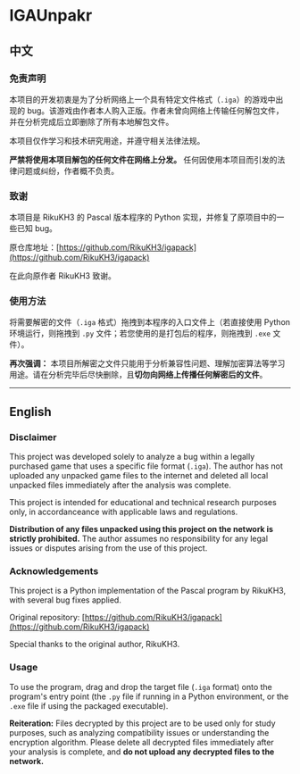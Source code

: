 # IGAUnpakr

## 中文

### 免责声明

本项目的开发初衷是为了分析网络上一个具有特定文件格式（`.iga`）的游戏中出现的 bug。该游戏由作者本人购入正版。作者未曾向网络上传输任何解包文件，并在分析完成后立即删除了所有本地解包文件。

本项目仅作学习和技术研究用途，并遵守相关法律法规。

**严禁将使用本项目解包的任何文件在网络上分发。** 任何因使用本项目而引发的法律问题或纠纷，作者概不负责。

### 致谢

本项目是 RikuKH3 的 Pascal 版本程序的 Python 实现，并修复了原项目中的一些已知 bug。

原仓库地址：[https://github.com/RikuKH3/igapack](https://github.com/RikuKH3/igapack)

在此向原作者 RikuKH3 致谢。

### 使用方法

将需要解密的文件（`.iga` 格式）拖拽到本程序的入口文件上（若直接使用 Python 环境运行，则拖拽到 `.py` 文件；若您使用的是打包后的程序，则拖拽到 `.exe` 文件）。

**再次强调：** 本项目所解密之文件只能用于分析兼容性问题、理解加密算法等学习用途。请在分析完毕后尽快删除，且**切勿向网络上传播任何解密后的文件**。

---

## English

### Disclaimer

This project was developed solely to analyze a bug within a legally purchased game that uses a specific file format (`.iga`). The author has not uploaded any unpacked game files to the internet and deleted all local unpacked files immediately after the analysis was complete.

This project is intended for educational and technical research purposes only, in accordanceance with applicable laws and regulations.

**Distribution of any files unpacked using this project on the network is strictly prohibited.** The author assumes no responsibility for any legal issues or disputes arising from the use of this project.

### Acknowledgements

This project is a Python implementation of the Pascal program by RikuKH3, with several bug fixes applied.

Original repository: [https://github.com/RikuKH3/igapack](https://github.com/RikuKH3/igapack)

Special thanks to the original author, RikuKH3.

### Usage

To use the program, drag and drop the target file (`.iga` format) onto the program's entry point (the `.py` file if running in a Python environment, or the `.exe` file if using the packaged executable).

**Reiteration:** Files decrypted by this project are to be used only for study purposes, such as analyzing compatibility issues or understanding the encryption algorithm. Please delete all decrypted files immediately after your analysis is complete, and **do not upload any decrypted files to the network.**
